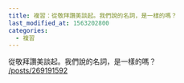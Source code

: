 ```yaml
---
title: 複習：從敬拜讚美談起。我們說的名詞，是一樣的嗎？
last_modified_at: 1563202800
categories:
  - 複習
---
```


<p>從敬拜讚美談起。我們說的名詞，是一樣的嗎？<br>
<a href="/posts/269191592" target="_blank">/posts/269191592</a></p>

<p>&nbsp;</p>

